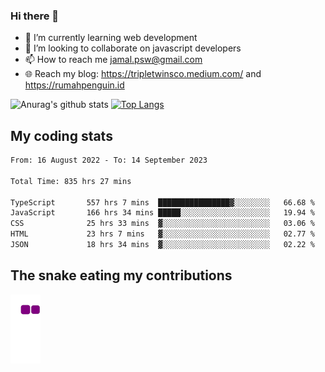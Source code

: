 ### Hi there 👋

<!--
**padepokanpenguin/padepokanpenguin** is a ✨ _special_ ✨ repository because its `README.md` (this file) appears on your GitHub profile.
-->

- 🌱 I’m currently learning  web development
- 👯 I’m looking to collaborate on javascript developers
- 📫 How to reach me jamal.psw@gmail.com
- 🌐 Reach my blog:
   https://tripletwinsco.medium.com/ and
   https://rumahpenguin.id

![Anurag's github stats](https://github-readme-stats.vercel.app/api?username=padepokanpenguin&count_private=true&disable_animations=false&show_icons=true&theme=default)
[![Top Langs](https://github-readme-stats.vercel.app/api/top-langs/?username=padepokanpenguin&theme=default&layout=compact)](https://github.com/padepokanpenguin)

## My coding stats

<!--START_SECTION:waka-->

```txt
From: 16 August 2022 - To: 14 September 2023

Total Time: 835 hrs 27 mins

TypeScript       557 hrs 7 mins  ████████████████▓░░░░░░░░   66.68 %
JavaScript       166 hrs 34 mins █████░░░░░░░░░░░░░░░░░░░░   19.94 %
CSS              25 hrs 33 mins  ▓░░░░░░░░░░░░░░░░░░░░░░░░   03.06 %
HTML             23 hrs 7 mins   ▓░░░░░░░░░░░░░░░░░░░░░░░░   02.77 %
JSON             18 hrs 34 mins  ▓░░░░░░░░░░░░░░░░░░░░░░░░   02.22 %
```

<!--END_SECTION:waka-->


## The snake eating my contributions
![snake gif](https://github.com/padepokanpenguin/padepokanpenguin/blob/output/github-contribution-grid-snake.gif)
